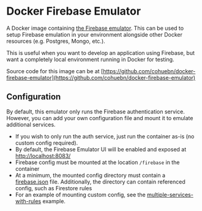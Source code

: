 # Docker Firebase Emulator

A Docker image containing [the Firebase emulator](https://firebase.google.com/docs/emulator-suite).
This can be used to setup Firebase emulation in your environment alongside other Docker resources
(e.g. Postgres, Mongo, etc.).

This is useful when you want to develop an application using Firebase, but want a completely local
environment running in Docker for testing.

Source code for this image can be at [https://github.com/cohuebn/docker-firebase-emulator](https://github.com/cohuebn/docker-firebase-emulator)

## Configuration

By default, this emulator only runs the Firebase authentication service. However,
you can add your own configuration file and mount it to emulate additional services.

- If you wish to only run the auth service, just run the container as-is (no custom config required).
- By default, the Firebase Emulator UI will be enabled and exposed at [http://localhost:8083/](http://localhost:8083/)
- Firebase config must be mounted at the location `/firebase` in the container
- At a minimum, the mounted config directory must contain a [firebase.json](https://firebase.google.com/docs/cli/#the_firebasejson_file)
  file. Additionally, the directory can contain referenced config, such as Firestore rules
- For an example of mounting custom config, see the [multiple-services-with-rules](./examples/multiple-services-with-rules/)
  example.
